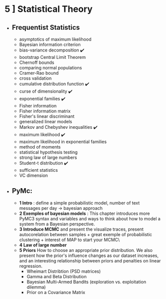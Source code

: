 # 5 ] Statistical Theory

- ## Frequentist Statistics
  - asymptotics of maximum likelihood 
  - Bayesian information criterion 
  - bias-variance decomposition :heavy_check_mark:
  - bootstrap Central Limit Theorem 
  - Chernoff bounds 
  - comparing normal populations 
  - Cramer-Rao bound 
  - cross validation 
  - cumulative distribution function :heavy_check_mark:
  - curse of dimensionality :heavy_check_mark:
  - exponential families :heavy_check_mark:
  - Fisher information 
  - Fisher information matrix 
  - Fisher's linear discriminant
  - generalized linear models 
  - Markov and Chebyshev inequalities :heavy_check_mark:
  - maximum likelihood :heavy_check_mark:
  - maximum likelihood in exponential families
  - method of moments 
  - statistical hypothesis testing
  - strong law of large numbers 
  - Student-t distribution :heavy_check_mark:
  - sufficient statistics 
  - VC dimension



- ## PyMc:
  - **1 Intro** : define a simple probabilistic model, number of text messages per day -> bayesian approach
  - **2 Exemples of bayesian models** : This chapter introduces more PyMC3 syntax and variables and ways to think about how to model a system from a Bayesian perspective.
  - **3 Introduce MCMC** and present the visualize traces, present autocorelation between samples + great exemple of probabilistic clustering + interest of MAP to start your MCMC\
  - **4 Law of large number**
  - **5 Priors** How to choose an appropriate prior distribution. We also present how the prior's influence changes as our dataset increases, and an interesting relationship between priors and penalties on linear regression.  
     - Wheimart Distribtion (PSD matrices)
     - Gamma and Beta Distribution
     - Bayesian Multi-Armed Bandits (exploration vs. exploitation dilemma)
     - Prior on a Covariance Matrix
     
     

